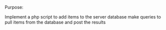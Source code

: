 Purpose:

Implement a php script to add items to the server database
make queries to pull items from the database and post the results
